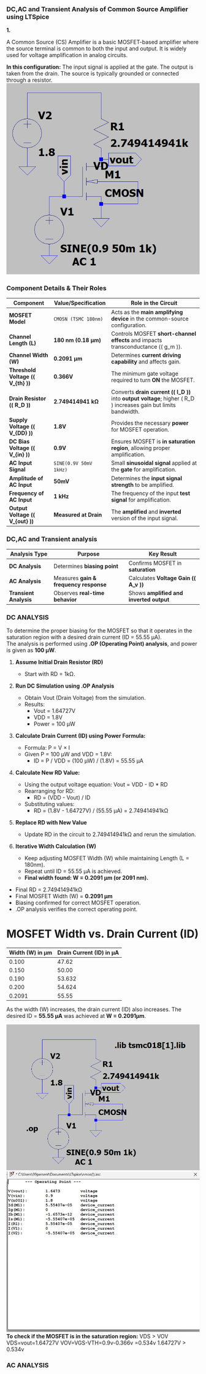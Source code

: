 ### **DC,AC and Transient Analysis of Common Source Amplifier using LTSpice**

**1.**

A Common Source (CS) Amplifier is a basic MOSFET-based amplifier where the source terminal is common to both the input and output. It is widely used for voltage amplification in analog circuits.

**In this configuration:** 
The input signal is applied at the gate.
The output is taken from the drain.
The source is typically grounded or connected through a resistor.
![image alt](https://github.com/Madeena123-hub/Lic/blob/main/Screenshot%202025-02-15%20053848.png?raw=true) 
### **Component Details & Their Roles**

| **Component**       | **Value/Specification** | **Role in the Circuit** |
|---------------------|------------------------|-------------------------|
| **MOSFET Model**    | `CMOSN (TSMC 180nm)`   | Acts as the **main amplifying device** in the common-source configuration. |
| **Channel Length (L)** | **180 nm (0.18 µm)**  | Controls MOSFET **short-channel effects** and impacts transconductance (\( g_m \)). |
| **Channel Width (W)**  | **0.2091 µm**          | Determines **current driving capability** and affects gain. |
| **Threshold Voltage (\( V_{th} \))** | **0.366V** | The minimum gate voltage required to turn **ON** the MOSFET. |
| **Drain Resistor (\( R_D \))** | **2.749414941 kΩ**   | Converts **drain current (\( I_D \))** into **output voltage**; higher \( R_D \) increases gain but limits bandwidth. |
| **Supply Voltage (\( V_{DD} \))** | **1.8V** | Provides the necessary **power** for MOSFET operation. |
| **DC Bias Voltage (\( V_{in} \))** | **0.9V** | Ensures MOSFET is **in saturation region**, allowing proper amplification. |
| **AC Input Signal** | `SINE(0.9V 50mV 1kHz)` | Small **sinusoidal signal** applied at the **gate** for amplification. |
| **Amplitude of AC Input** | **50mV** | Determines the **input signal strength** to be amplified. |
| **Frequency of AC Input** | **1 kHz** | The frequency of the input **test signal** for amplification. |
| **Output Voltage (\( V_{out} \))** | **Measured at Drain** | The **amplified** and **inverted** version of the input signal. |

### DC,AC and Transient analysis
| **Analysis Type**  | **Purpose**                        | **Key Result**                     |
|-------------------|--------------------------------|--------------------------------|
| **DC Analysis**   | Determines **biasing point**   | Confirms MOSFET in **saturation** |
| **AC Analysis**   | Measures **gain & frequency response** | Calculates **Voltage Gain (\( A_v \))** |
| **Transient Analysis** | Observes **real-time behavior** | Shows **amplified and inverted output** |

### **DC ANALYSIS**

To determine the proper biasing for the MOSFET so that it operates in the saturation region with a desired drain current (ID = 55.55 µA).  
The analysis is performed using **.OP (Operating Point) analysis**, and power is given as **100 µW**.

1. **Assume Initial Drain Resistor (RD)**
   - Start with RD = 1kΩ.

2. **Run DC Simulation using .OP Analysis**
   - Obtain Vout (Drain Voltage) from the simulation.
   - Results:
     - Vout = 1.64727V
     - VDD = 1.8V
     - Power = 100 µW

3. **Calculate Drain Current (ID) using Power Formula:**
   - Formula: P = V × I
   - Given P = 100 µW and VDD = 1.8V:
     - ID = P / VDD = (100 µW) / (1.8V) = 55.55 µA

4. **Calculate New RD Value:**
   - Using the output voltage equation: Vout = VDD - ID * RD
   - Rearranging for RD:
     - RD = (VDD - Vout) / ID
   - Substituting values:
     - RD = (1.8V - 1.64727V) / (55.55 µA) = 2.749414941kΩ

5. **Replace RD with New Value**
   - Update RD in the circuit to 2.749414941kΩ and rerun the simulation.

6. **Iterative Width Calculation (W)**
   - Keep adjusting MOSFET Width (W) while maintaining Length (L = 180nm).
   - Repeat until ID = 55.55 µA is achieved.
   - **Final width found: W = 0.2091 µm (or 2091 nm).**

- Final RD = 2.749414941kΩ
- Final MOSFET Width (W) = **0.2091 µm**
- Biasing confirmed for correct MOSFET operation.
- .OP analysis verifies the correct operating point.

# MOSFET Width vs. Drain Current (ID)

| Width (W) in µm | Drain Current (ID) in µA |
|-----------------|-------------------------|
| 0.100          | 47.62                   |
| 0.150          | 50.00                   |
| 0.190          | 53.632                  |
| 0.200          | 54.624                  |
| 0.2091          | 55.55                   |

As the width (W) increases, the drain current (ID) also increases. The desired ID = **55.55 µA** was achieved at **W = 0.2091µm**.

![image alt](https://raw.githubusercontent.com/Madeena123-hub/Lic/e2884ffe5e6483ac27b8d6b585380654c2d9b409/Screenshot%202025-02-15%20055950.png)
![image alt](https://raw.githubusercontent.com/Madeena123-hub/Lic/391b45042d78792c58b533adc1f2b86f6dfec6ad/Screenshot%202025-02-15%20060040.png) 
**To check if the MOSFET is in the saturation region:**
VDS > VOV
VDS=vout=1.64727V
VOV=VGS-VTH=0.9v-0.366v =0.534v
1.64727V > 0.534v

### **AC ANALYSIS**



